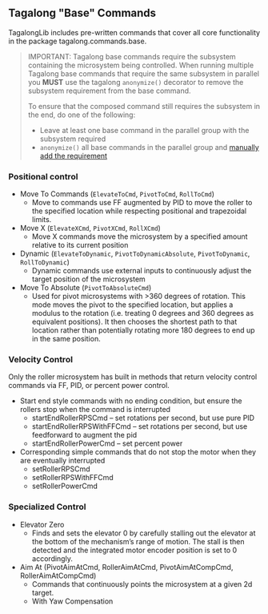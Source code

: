 ## Tagalong "Base" Commands

TagalongLib includes pre-written commands that cover all core functionality in the package tagalong.commands.base.

> IMPORTANT: Tagalong base commands require the subsystem containing the microsystem being controlled. When running multiple Tagalong base commands that require the same subsystem in parallel you **MUST** use the tagalong `anonymize()` decorator to remove the subsystem requirement from the base command.  
>
> To ensure that the composed command still requires the subsystem in the end, do one of the following:
>
> - Leave at least one base command in the parallel group with the subsystem required  
> - `anonymize()` all base commands in the parallel group and [manually add the requirement](https://github.wpilib.org/allwpilib/docs/release/java/edu/wpi/first/wpilibj2/command/Command.html#addRequirements\(edu.wpi.first.wpilibj2.command.Subsystem...\))
>
<!-- > [Examples can be found below](./INCLUDED_COMMANDS.md#command-composition-examples) -->

### Positional control

* Move To Commands (`ElevateToCmd`, `PivotToCmd`, `RollToCmd`)  
  * Move to commands use FF augmented by PID to move the roller to the specified location while respecting positional and trapezoidal limits.  
* Move X (`ElevateXCmd`, `PivotXCmd`, `RollXCmd`)  
  * Move X commands move the microsystem by a specified amount relative to its current position  
* Dynamic (`ElevateToDynamic`, `PivotToDynamicAbsolute`, `PivotToDynamic`, `RollToDynamic`)  
  * Dynamic commands use external inputs to continuously adjust the target position of the microsystem  
* Move To Absolute (`PivotToAbsoluteCmd`)  
  * Used for pivot microsystems with \>360 degrees of rotation. This mode moves the pivot to the specified location, but applies a modulus to the rotation (i.e. treating 0 degrees and 360 degrees as equivalent positions). It then chooses the shortest path to that location rather than potentially rotating more 180 degrees to end up in the same position.

### Velocity Control

Only the roller microsystem has built in methods that return velocity control commands via FF, PID, or percent power control.

* Start end style commands with no ending condition, but ensure the rollers stop when the command is interrupted  
  * startEndRollerRPSCmd – set rotations per second, but use pure PID  
  * startEndRollerRPSWithFFCmd – set rotations per second, but use feedforward to augment the pid  
  * startEndRollerPowerCmd – set percent power  
* Corresponding simple commands that do not stop the motor when they are eventually interrupted  
  * setRollerRPSCmd  
  * setRollerRPSWithFFCmd  
  * setRollerPowerCmd

### Specialized Control  
  * Elevator Zero  
    * Finds and sets the elevator 0 by carefully stalling out the elevator at the bottom of the mechanism’s range of motion. The stall is then detected and the integrated motor encoder position is set to 0 accordingly.  
  * Aim At (PivotAimAtCmd, RollerAimAtCmd, PivotAimAtCompCmd, RollerAimAtCompCmd)  
    * Commands that continuously points the microsystem at a given 2d target.  
    * With Yaw Compensation  

<!-- 
FUTURE DEV
## Command Composition Examples
-->